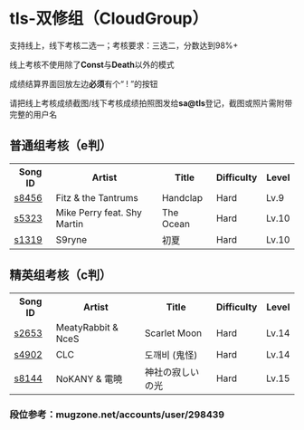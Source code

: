 # tls-双修组（CloudGroup）
<p>支持线上，线下考核二选一；考核要求：三选二，分数达到98%+<p>
<p>线上考核不使用除了<b>Const</b>与<b>Death</b>以外的模式</p><p>成绩结算界面回放左边<b>必须</b>有个“ ! ”的按钮</p>
<p>请把线上考核成绩截图/线下考核成绩拍照图发给<b>sa@tls</b>登记，截图或照片需附带完整的用户名</p>
<h2>普通组考核（e判）</h2><table><tbody><tr><th class="c">Song ID</th><th class="c">Artist</th><th class="c">Title</th><th class="c">Difficulty</th><th class="c">Level</th></tr><tr><td class="c"><a href="http://m.mugzone.net/song/8456" target="_blank">s8456</a></td><td class="c">Fitz &amp; the Tantrums</td><td class="c">Handclap</td><td class="c">Hard</td><td class="c">Lv.9</td></tr><tr><td class="c"><a href="http://m.mugzone.net/song/5323" target="_blank">s5323</a></td><td class="c">Mike Perry feat. Shy Martin</td><td class="c">The Ocean</td><td class="c">Hard</td><td class="c">Lv.10</td></tr><tr><td class="c"><a href="http://m.mugzone.net/song/1319" target="_blank">s1319</a></td><td class="c">S9ryne</td><td class="c">初夏</td><td class="c">Hard</td><td class="c">Lv.10</td></tr></tbody></table><h3>
<h2>精英组考核（c判）</h2><table><tbody><tr><th class="c">Song ID</th><th class="c">Artist</th><th class="c">Title</th><th class="c">Difficulty</th><th class="c">Level</th></tr><tr><td class="c"><a href="http://m.mugzone.net/song/2653" target="_blank">s2653</a></td><td class="c">MeatyRabbit &amp; NceS</td><td class="c">Scarlet Moon</td><td class="c">Hard</td><td class="c">Lv.14</td></tr><tr><td class="c"><a href="http://m.mugzone.net/song/4902" target="_blank">s4902</a></td><td class="c">CLC</td><td class="c">도깨비 (鬼怪)</td><td class="c">Hard</td><td class="c">Lv.14</td></tr><tr><td class="c"><a href="http://m.mugzone.net/song/8144" target="_blank">s8144</a></td><td class="c">NoKANY &amp; 電曉</td><td class="c">神社の寂しいの光</td><td class="c">Hard</td><td class="c">Lv.15</td></tr></tbody></table><h3>
段位参考：mugzone.net/accounts/user/298439
